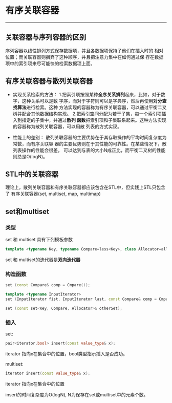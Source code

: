 # 有序关联容器
------------------------------------------
  
## 关联容器与序列容器的区别
序列容器以线性排列方式保存数据项，并且各数据项保持了他们在插入时的
相对位置；而关联容器则摒弃了这种顺序，并且把注意力集中在如何通过保
存在数据项中的索引项来尽可能快的检索数据项上面。

## 有序关联容器与散列关联容器
* 实现关系检索的方法：
1.把索引项按照某种**全序关系排列**起来，比如，对于数字，这种关系可以是数
字序，而对于字符则可以是字典序，然后再使用**对分查找算法**进行检索。这种
方法实现的容器称为有序关联容器，可以通过平衡二叉树并配合其他数据结构实现。
2.把索引空间分配为若干子集，每一个索引项插入到指定的子集中，并通过**散列
函数**把索引项和子集联系起来。这种方法实现的容器称为散列关联容器，可以用散
列表的方式实现。

* 性能上的差别：
散列关联容器的主要优势在于其存取操作的平均时间复杂度为常数，而有序关联容
器的主要优势则在于其性能的可靠性。在某些情况下，散列表操作的性能会很差，
可以达到与表的大小N成正比，而平衡二叉树的性能则总是O(logN)。

## STL中的关联容器
理论上，散列关联容器和有序关联容器都应该包含在STL中，但实践上STL只包含了
有序关联容器(set, multiset, map, multimap)


## set和multiset

### 类型
set 和 multiset 具有下列模板参数

```cpp
template <typename Key, typename Compare=less<Key>, class Allocator=allocator<Key> >
```

set 和 multiset的迭代器是**双向迭代器**

### 构造函数
```cpp
set (const Compare& comp = Cmpare());

template <typename InputIterator>
set (InputIterator fist, InputIterator last, const Compare& comp = Cmpare());

set (const set<Key, Compare, Allocator>& otherSet);
```

### 插入
set:
```cpp
pair<iterator,bool> insert(const value_type& x);
```

iterator 指向x在集合中的位置，bool类型指示插入是否成功。

multiset:
```cpp
iterator insert(const value_type& x);
```

iterator 指向x在集合中的位置

insert的时间复杂度为O(logN), N为保存在set或multiset中的元素个数。

